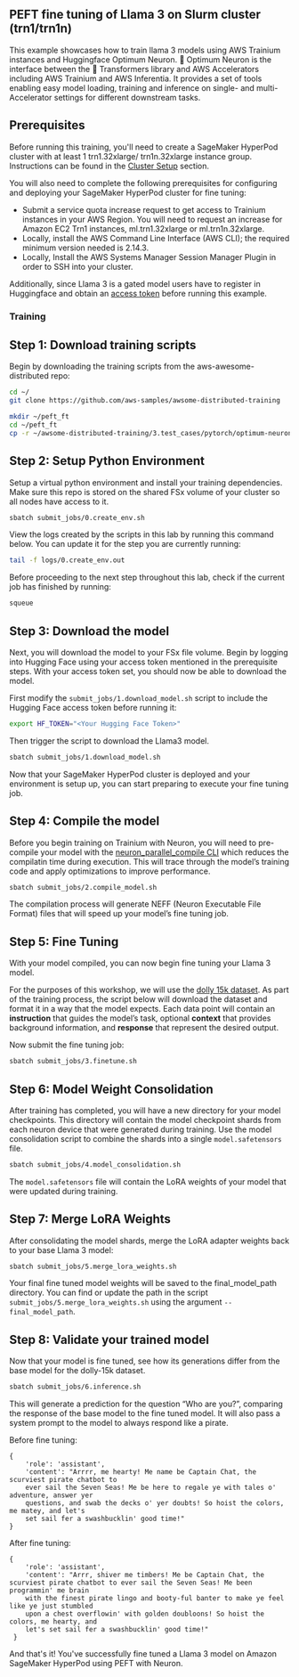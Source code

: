 ## PEFT fine tuning of Llama 3 on Slurm cluster (trn1/trn1n)

This example showcases how to train llama 3 models using AWS Trainium instances and Huggingface Optimum Neuron. 🤗 Optimum Neuron is the interface between the 🤗 Transformers library and AWS Accelerators including AWS Trainium and AWS Inferentia. It provides a set of tools enabling easy model loading, training and inference on single- and multi-Accelerator settings for different downstream tasks.

## Prerequisites
Before running this training, you'll need to create a SageMaker HyperPod cluster with at least 1 trn1.32xlarge/ trn1n.32xlarge instance group. Instructions can be found in the [Cluster Setup](https://catalog.workshops.aws/sagemaker-hyperpod/en-US/01-cluster) section. 

You will also need to complete the following prerequisites for configuring and deploying your SageMaker HyperPod cluster for fine tuning:

* Submit a service quota increase request to get access to Trainium instances in your AWS Region. You will need to request an increase for Amazon EC2 Trn1 instances, ml.trn1.32xlarge or ml.trn1n.32xlarge.
* Locally, install the AWS Command Line Interface (AWS CLI); the required minimum version needed is 2.14.3.
* Locally, Install the AWS Systems Manager Session Manager Plugin in order to SSH into your cluster.


Additionally, since Llama 3 is a gated model users have to register in Huggingface and obtain an [access token](https://huggingface.co/docs/hub/en/security-tokens) before running this example.

### Training

## Step 1: Download training scripts

Begin by downloading the training scripts from the aws-awesome-distributed repo:

```bash
cd ~/
git clone https://github.com/aws-samples/awsome-distributed-training

mkdir ~/peft_ft 
cd ~/peft_ft
cp -r ~/awsome-distributed-training/3.test_cases/pytorch/optimum-neuron/llama3/slurm/fine-tuning/submit_jobs .
```

## Step 2: Setup Python Environment

Setup a virtual python environment and install your training dependencies. Make sure this repo is stored on the shared FSx volume of your cluster so all nodes have access to it.

```bash
sbatch submit_jobs/0.create_env.sh
```

View the logs created by the scripts in this lab by running this command below. You can update it for the step you are currently running:

```bash
tail -f logs/0.create_env.out 
```

Before proceeding to the next step throughout this lab, check if the current job has finished by running:

```bash
squeue
```

## Step 3: Download the model

Next, you will download the model to your FSx file volume. Begin by logging into Hugging Face using your access token mentioned in the prerequisite steps. With your access token set, you should now be able to download the model.

First modify the `submit_jobs/1.download_model.sh` script to include the Hugging Face access token before running it:

```bash
export HF_TOKEN="<Your Hugging Face Token>"
```

Then trigger the script to download the Llama3 model. 

```bash
sbatch submit_jobs/1.download_model.sh
```

Now that your SageMaker HyperPod cluster is deployed and your environment is setup up, you can start preparing to execute your fine tuning job. 

## Step 4: Compile the model

Before you begin training on Trainium with Neuron, you will need to pre-compile your model with the [neuron_parallel_compile CLI](https://awsdocs-neuron.readthedocs-hosted.com/en/latest/frameworks/torch/torch-neuronx/api-reference-guide/training/pytorch-neuron-parallel-compile.html) which reduces the compilatin time during execution. This will trace through the model’s training code and apply optimizations to improve performance.

```bash
sbatch submit_jobs/2.compile_model.sh
```
The compilation process will generate NEFF (Neuron Executable File Format) files that will speed up your model’s fine tuning job. 

## Step 5: Fine Tuning

With your model compiled, you can now begin fine tuning your Llama 3 model. 

For the purposes of this workshop, we will use the [dolly 15k dataset](https://huggingface.co/datasets/databricks/databricks-dolly-15k). As part of the training process, the script below will download the dataset and format it in a way that the model expects. Each data point will contain an **instruction** that guides the model’s task, optional **context** that provides background information, and **response** that represent the desired output.

Now submit the fine tuning job:

```bash
sbatch submit_jobs/3.finetune.sh
```

## Step 6: Model Weight Consolidation

After training has completed, you will have a new directory for your model checkpoints. This directory will contain the model checkpoint shards from each neuron device that were generated during training. Use the model consolidation script to combine the shards into a single `model.safetensors` file.

```bash
sbatch submit_jobs/4.model_consolidation.sh
```

The `model.safetensors` file will contain the LoRA weights of your model that were updated during training. 

## Step 7: Merge LoRA Weights

After consolidating the model shards, merge the LoRA adapter weights back to your base Llama 3 model:

```bash
sbatch submit_jobs/5.merge_lora_weights.sh
```
Your final fine tuned model weights will be saved to the final_model_path directory. You can find or update the path in the script `submit_jobs/5.merge_lora_weights.sh` using the argument `--final_model_path`.

## Step 8: Validate your trained model
Now that your model is fine tuned, see how its generations differ from the base model for the dolly-15k dataset. 

```bash
sbatch submit_jobs/6.inference.sh
```

This will generate a prediction for the question “Who are you?”, comparing the response of the base model to the fine tuned model. It will also pass a system prompt to the model to always respond like a pirate. 

Before fine tuning:

```
{
    'role': 'assistant', 
    'content': "Arrrr, me hearty! Me name be Captain Chat, the scurviest pirate chatbot to 
    ever sail the Seven Seas! Me be here to regale ye with tales o' adventure, answer yer 
    questions, and swab the decks o' yer doubts! So hoist the colors, me matey, and let's 
    set sail fer a swashbucklin' good time!"
}
```

After fine tuning:

```
{
    'role': 'assistant', 
    'content': "Arrr, shiver me timbers! Me be Captain Chat, the scurviest pirate chatbot to ever sail the Seven Seas! Me been programmin' me brain 
    with the finest pirate lingo and booty-ful banter to make ye feel like ye just stumbled
    upon a chest overflowin' with golden doubloons! So hoist the colors, me hearty, and 
    let's set sail fer a swashbucklin' good time!"
 } 
```

And that's it! You've successfully fine tuned a Llama 3 model on Amazon SageMaker HyperPod using PEFT with Neuron. 
